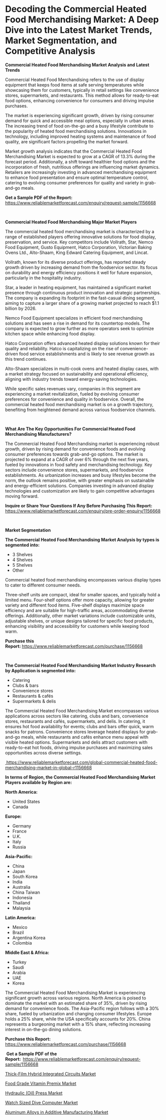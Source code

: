 <p><h1>Decoding the Commercial Heated Food Merchandising Market: A Deep Dive into the Latest Market Trends, Market Segmentation, and Competitive Analysis</h1></p><p><strong>Commercial Heated Food Merchandising Market Analysis and Latest Trends</strong></p>
<p><p>Commercial Heated Food Merchandising refers to the use of display equipment that keeps food items at safe serving temperatures while showcasing them for customers, typically in retail settings like convenience stores, supermarkets, and restaurants. This method allows for ready-to-eat food options, enhancing convenience for consumers and driving impulse purchases.</p><p>The market is experiencing significant growth, driven by rising consumer demand for quick and accessible meal options, especially in urban areas. The increasing trend of food on-the-go and a busy lifestyle contribute to the popularity of heated food merchandising solutions. Innovations in technology, including improved heating systems and maintenance of food quality, are significant factors propelling the market forward. </p><p>Market growth analysis indicates that the Commercial Heated Food Merchandising Market is expected to grow at a CAGR of 13.3% during the forecast period. Additionally, a shift toward healthier food options and the incorporation of fresh, nutritious offerings are influencing market dynamics. Retailers are increasingly investing in advanced merchandising equipment to enhance food presentation and ensure optimal temperature control, catering to evolving consumer preferences for quality and variety in grab-and-go meals.</p></p>
<p><strong>Get a Sample PDF of the Report:&nbsp;</strong> <a href="https://www.reliablemarketforecast.com/enquiry/request-sample/1156668?utm_campaign=1169&utm_medium=2&utm_source=Github&utm_content=ia&utm_term=21032025&utm_id=commercial-heated-food-merchandising">https://www.reliablemarketforecast.com/enquiry/request-sample/1156668</a></p>
<p>&nbsp;</p>
<p><strong>Commercial Heated Food Merchandising Major Market Players</strong></p>
<p><p>The commercial heated food merchandising market is characterized by a range of established players offering innovative solutions for food display, preservation, and service. Key competitors include Vollrath, Star, Nemco Food Equipment, Gusto Equipment, Hatco Corporation, Victorian Baking Ovens Ltd., Alto-Shaam, King Edward Catering Equipment, and Lincat. </p><p>Vollrath, known for its diverse product offerings, has reported steady growth driven by increasing demand from the foodservice sector. Its focus on durability and energy efficiency positions it well for future expansion, particularly in the hospitality industry.</p><p>Star, a leader in heating equipment, has maintained a significant market presence through continuous product innovation and strategic partnerships. The company is expanding its footprint in the fast-casual dining segment, aiming to capture a larger share of a growing market projected to reach $1.1 billion by 2026.</p><p>Nemco Food Equipment specializes in efficient food merchandising solutions and has seen a rise in demand for its countertop models. The company is expected to grow further as more operators seek to optimize kitchen space while enhancing food display.</p><p>Hatco Corporation offers advanced heated display solutions known for their quality and reliability. Hatco is capitalizing on the rise of convenience-driven food service establishments and is likely to see revenue growth as this trend continues.</p><p>Alto-Shaam specializes in multi-cook ovens and heated display cases, with a market strategy focused on sustainability and operational efficiency, aligning with industry trends toward energy-saving technologies.</p><p>While specific sales revenues vary, companies in this segment are experiencing a market revitalization, fueled by evolving consumer preferences for convenience and quality in foodservice. Overall, the commercial heated food merchandising market is on a growth trajectory, benefiting from heightened demand across various foodservice channels.</p></p>
<p>&nbsp;</p>
<p><strong>What Are The Key Opportunities For Commercial Heated Food Merchandising Manufacturers?</strong></p>
<p><p>The Commercial Heated Food Merchandising market is experiencing robust growth, driven by rising demand for convenience foods and evolving consumer preferences towards grab-and-go options. The market is projected to expand at a CAGR of over 6% through the next five years, fueled by innovations in food safety and merchandising technology. Key sectors include convenience stores, supermarkets, and foodservice establishments. As urbanization increases and busy lifestyles become the norm, the outlook remains positive, with greater emphasis on sustainable and energy-efficient solutions. Companies investing in advanced display technologies and customization are likely to gain competitive advantages moving forward.</p></p>
<p><strong>Inquire or Share Your Questions If Any Before Purchasing This Report:</strong> <a href="https://www.reliablemarketforecast.com/enquiry/pre-order-enquiry/1156668?utm_campaign=1169&utm_medium=2&utm_source=Github&utm_content=ia&utm_term=21032025&utm_id=commercial-heated-food-merchandising">https://www.reliablemarketforecast.com/enquiry/pre-order-enquiry/1156668</a></p>
<p>&nbsp;</p>
<p><strong>Market Segmentation</strong></p>
<p><strong>The Commercial Heated Food Merchandising Market Analysis by types is segmented into:</strong></p>
<p><ul><li>3 Shelves</li><li>4 Shelves</li><li>5 Shelves</li><li>Other</li></ul></p>
<p><p>Commercial heated food merchandising encompasses various display types to cater to different consumer needs. </p><p>Three-shelf units are compact, ideal for smaller spaces, and typically hold a limited menu. Four-shelf options offer more capacity, allowing for greater variety and different food items. Five-shelf displays maximize space efficiency and are suitable for high-traffic areas, accommodating diverse offerings. Additionally, other market variations include customizable units, adjustable shelves, or unique designs tailored for specific food products, enhancing visibility and accessibility for customers while keeping food warm.</p></p>
<p><strong>Purchase this Report:&nbsp;</strong><a href="https://www.reliablemarketforecast.com/purchase/1156668?utm_campaign=1169&utm_medium=2&utm_source=Github&utm_content=ia&utm_term=21032025&utm_id=commercial-heated-food-merchandising">https://www.reliablemarketforecast.com/purchase/1156668</a></p>
<p>&nbsp;</p>
<p><strong>The Commercial Heated Food Merchandising Market Industry Research by Application is segmented into:</strong></p>
<p><ul><li>Catering</li><li>Clubs & bars</li><li>Convenience stores</li><li>Restaurants & cafés</li><li>Supermarkets & delis</li></ul></p>
<p><p>The Commercial Heated Food Merchandising Market encompasses various applications across sectors like catering, clubs and bars, convenience stores, restaurants and cafés, supermarkets, and delis. In catering, it ensures hot food availability for events; clubs and bars offer quick, warm snacks for patrons. Convenience stores leverage heated displays for grab-and-go meals, while restaurants and cafés enhance menu appeal with visible heated options. Supermarkets and delis attract customers with ready-to-eat hot foods, driving impulse purchases and maximizing sales opportunities across diverse settings.</p></p>
<p><a href="https://www.reliablemarketforecast.com/global-commercial-heated-food-merchandising-market-in-global-r1156668?utm_campaign=1169&utm_medium=2&utm_source=Github&utm_content=ia&utm_term=21032025&utm_id=commercial-heated-food-merchandising">&nbsp;https://www.reliablemarketforecast.com/global-commercial-heated-food-merchandising-market-in-global-r1156668</a></p>
<p><strong>In terms of Region, the Commercial Heated Food Merchandising Market Players available by Region are:</strong></p>
<p>
    <p> <strong> North America: </strong>
        <ul>
            <li>United States</li>
            <li>Canada</li>
        </ul>
        </p> 
    <p> <strong> Europe: </strong>
        <ul>
            <li>Germany</li>
            <li>France</li>
            <li>U.K.</li>
            <li>Italy</li>
            <li>Russia</li>
        </ul>
        </p> 
    <p> <strong> Asia-Pacific: </strong>
        <ul>
            <li>China</li>
            <li>Japan</li>
            <li>South Korea</li>
            <li>India</li>
            <li>Australia</li>
            <li>China Taiwan</li>
            <li>Indonesia</li>
            <li>Thailand</li>
            <li>Malaysia</li>
        </ul>
        </p> 
    <p> <strong> Latin America: </strong>
        <ul>
            <li>Mexico</li>
            <li>Brazil</li>
            <li>Argentina Korea</li>
            <li>Colombia</li>
        </ul>
        </p> 
    <p> <strong> Middle East & Africa: </strong>
        <ul>
            <li>Turkey</li>
            <li>Saudi</li>
            <li>Arabia</li>
            <li>UAE</li>
            <li>Korea</li>
        </ul>
    </p>
    </p>
<p><p>The Commercial Heated Food Merchandising Market is experiencing significant growth across various regions. North America is poised to dominate the market with an estimated share of 35%, driven by rising demand for convenience foods. The Asia-Pacific region follows with a 30% share, fueled by urbanization and changing consumer lifestyles. Europe holds a 25% share, while the USA specifically accounts for 20%. China represents a burgeoning market with a 15% share, reflecting increasing interest in on-the-go dining solutions.</p></p>
<p><strong>Purchase this Report: </strong><a href="https://www.reliablemarketforecast.com/purchase/1156668?utm_campaign=1169&utm_medium=2&utm_source=Github&utm_content=ia&utm_term=21032025&utm_id=commercial-heated-food-merchandising">https://www.reliablemarketforecast.com/purchase/1156668</a></p>
<p>&nbsp;<strong>Get a Sample PDF of the Report:&nbsp;&nbsp;</strong><a href="https://www.reliablemarketforecast.com/enquiry/request-sample/1156668?utm_campaign=1169&utm_medium=2&utm_source=Github&utm_content=ia&utm_term=21032025&utm_id=commercial-heated-food-merchandising">https://www.reliablemarketforecast.com/enquiry/request-sample/1156668</a></p>
<p><strong></strong></p>
<p><p><a href="https://github.com/lontohhikma/Market-Research-Report-List-1/blob/main/thick-film-hybrid-integrated-circuits-market.md?utm_campaign=1169&utm_medium=2&utm_source=Github&utm_content=ia&utm_term=21032025&utm_id=commercial-heated-food-merchandising">Thick-Film Hybrid Integrated Circuits Market</a></p><p><a href="https://github.com/milievkulov/Market-Research-Report-List-1/blob/main/food-grade-vitamin-premix-market.md?utm_campaign=1169&utm_medium=2&utm_source=Github&utm_content=ia&utm_term=21032025&utm_id=commercial-heated-food-merchandising">Food Grade Vitamin Premix Market</a></p><p><a href="https://github.com/steegeneat/Market-Research-Report-List-1/blob/main/hydraulic-oil-press-market.md?utm_campaign=1169&utm_medium=2&utm_source=Github&utm_content=ia&utm_term=21032025&utm_id=commercial-heated-food-merchandising">Hydraulic (Oil) Press Market</a></p><p><a href="https://github.com/enieyfabius/Market-Research-Report-List-1/blob/main/watch-sized-dive-computer-market.md?utm_campaign=1169&utm_medium=2&utm_source=Github&utm_content=ia&utm_term=21032025&utm_id=commercial-heated-food-merchandising">Watch Sized Dive Computer Market</a></p><p><a href="https://github.com/payareganiou/Market-Research-Report-List-1/blob/main/aluminum-alloys-in-additive-manufacturing-market.md?utm_campaign=1169&utm_medium=2&utm_source=Github&utm_content=ia&utm_term=21032025&utm_id=commercial-heated-food-merchandising">Aluminum Alloys in Additive Manufacturing Market</a></p></p>